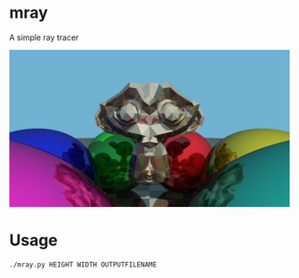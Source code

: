 # mray

A simple ray tracer

![Screenshot](screenshot.png)

# Usage

```
./mray.py HEIGHT WIDTH OUTPUTFILENAME
```
